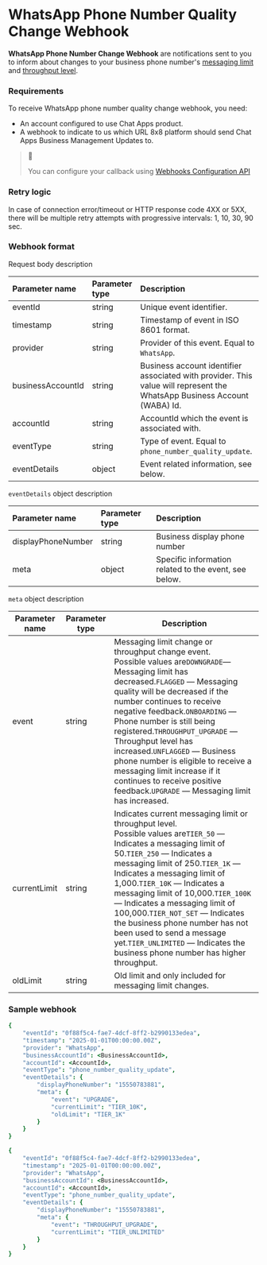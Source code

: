 # WhatsApp Phone Number Quality Change Webhook

**WhatsApp Phone Number Change Webhook** are notifications sent to you to inform about changes to your business phone number's [messaging limit](https://developers.facebook.com/docs/whatsapp/messaging-limits) and [throughput level](https://developers.facebook.com/docs/whatsapp/cloud-api/overview#throughput).

### Requirements

To receive WhatsApp phone number quality change webhook, you need:

- An account configured to use Chat Apps product.
- A webhook to indicate to us which URL 8x8 platform should send Chat Apps Business Management Updates to.

> 📘
>
> You can configure your callback using [Webhooks Configuration API](/connect/reference/add-webhooks-1)
>

### Retry logic

In case of connection error/timeout or HTTP response code 4XX or 5XX, there will be multiple retry attempts with progressive intervals: 1, 10, 30, 90 sec.

### Webhook format

Request body description

| Parameter name    | Parameter type | Description                                                                                                              |
| :---------------- | :------------- | :----------------------------------------------------------------------------------------------------------------------- |
| eventId           | string         | Unique event identifier.                                                                                                 |
| timestamp         | string         | Timestamp of event in ISO 8601 format.                                                                                   |
| provider          | string         | Provider of this event. Equal to `WhatsApp`.                                                                             |
| businessAccountId | string         | Business account identifier associated with provider. This value will represent the WhatsApp Business Account (WABA) Id. |
| accountId         | string         | AccountId which the event is associated with.                                                                            |
| eventType         | string         | Type of event. Equal to `phone_number_quality_update`.                                                                   |
| eventDetails      | object         | Event related information, see below.                                                                                    |

`eventDetails` object description

| Parameter name     | Parameter type | Description                                           |
| :----------------- | :------------- | :---------------------------------------------------- |
| displayPhoneNumber | string         | Business display phone number                         |
| meta               | object         | Specific information related to the event, see below. |

`meta` object description




| Parameter name | Parameter type | Description |
| --- | --- | --- |
| event | string | Messaging limit change or throughput change event.<br>Possible values are`DOWNGRADE`— Messaging limit has decreased.`FLAGGED` — Messaging quality will be decreased if the number continues to receive negative feedback.`ONBOARDING` — Phone number is still being registered.`THROUGHPUT_UPGRADE` — Throughput level has increased.`UNFLAGGED` — Business phone number is eligible to receive a messaging limit increase if it continues to receive positive feedback.`UPGRADE` — Messaging limit has increased. |
| currentLimit | string | Indicates current messaging limit or throughput level.<br>Possible values are`TIER_50` — Indicates a messaging limit of 50.`TIER_250` — Indicates a messaging limit of 250.`TIER_1K` — Indicates a messaging limit of 1,000.`TIER_10K` — Indicates a messaging limit of 10,000.`TIER_100K` — Indicates a messaging limit of 100,000.`TIER_NOT_SET` — Indicates the business phone number has not been used to send a message yet.`TIER_UNLIMITED` — Indicates the business phone number has higher throughput. |
| oldLimit | string | Old limit and only included for messaging limit changes. |


### Sample webhook

```coffeescript Messaging Limit Upgrade
{
    "eventId": "0f88f5c4-fae7-4dcf-8ff2-b2990133edea",
    "timestamp": "2025-01-01T00:00:00.00Z",
    "provider": "WhatsApp",
    "businessAccountId": <BusinessAccountId>,
    "accountId": <AccountId>,
    "eventType": "phone_number_quality_update",
    "eventDetails": {
        "displayPhoneNumber": "15550783881",
        "meta": {
            "event": "UPGRADE",
            "currentLimit": "TIER_10K",
            "oldLimit": "TIER_1K"
        }
    }
}
```

```coffeescript Throughput Upgrade
{
    "eventId": "0f88f5c4-fae7-4dcf-8ff2-b2990133edea",
    "timestamp": "2025-01-01T00:00:00.00Z",
    "provider": "WhatsApp",
    "businessAccountId": <BusinessAccountId>,
    "accountId": <AccountId>,
    "eventType": "phone_number_quality_update",
    "eventDetails": {
        "displayPhoneNumber": "15550783881",
        "meta": {
            "event": "THROUGHPUT_UPGRADE",
            "currentLimit": "TIER_UNLIMITED"
        }
    }
}
```
